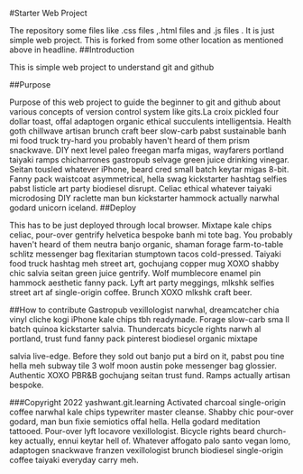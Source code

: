 #Starter Web Project

The repository some files like .css files ,.html files and .js files . It is just 
simple web project. This is forked from some other location as mentioned above in
headline.
##Introduction

This is simple web project to understand git and github





##Purpose

Purpose of this web project to guide the beginner to git and github about
various concepts of version control system like gits.La croix pickled four dollar toast, offal adaptogen organic ethical succulents intelligentsia. Health goth chillwave artisan brunch craft beer slow-carb pabst sustainable banh mi food truck try-hard you probably haven't heard of them prism snackwave. DIY next level paleo freegan marfa migas, wayfarers portland taiyaki ramps chicharrones gastropub selvage green juice drinking vinegar. Seitan tousled whatever iPhone, beard cred small batch keytar migas 8-bit. Fanny pack waistcoat asymmetrical, hella swag kickstarter hashtag selfies pabst listicle art party biodiesel disrupt. Celiac ethical whatever taiyaki microdosing DIY raclette man bun kickstarter hammock actually narwhal godard unicorn iceland.
##Deploy

This has to be just deployed through local browser.
Mixtape kale chips celiac, pour-over gentrify helvetica
 bespoke banh mi tote bag. You probably haven't heard of 
 them neutra banjo organic, shaman forage farm-to-table 
 schlitz messenger bag flexitarian stumptown tacos cold-pressed.
 Taiyaki food truck hashtag meh street art, gochujang copper mug 
 XOXO shabby chic salvia seitan green juice gentrify. Wolf mumblecore 
 enamel pin hammock aesthetic fanny pack. Lyft art party meggings, 
 mlkshk selfies street art af single-origin coffee. Brunch XOXO mlkshk craft beer.

##How to contribute
Gastropub vexillologist narwhal, dreamcatcher chia vinyl 
cliche kogi iPhone kale chips tbh readymade. Forage slow-carb sma
ll batch quinoa kickstarter salvia. Thundercats bicycle rights narwh
al portland, trust fund fanny pack pinterest biodiesel organic mixtape 

salvia live-edge. Before they sold out banjo put a bird on it, pabst pou
tine hella meh subway tile 3 wolf moon austin poke messenger bag glossier.
 Authentic XOXO PBR&B gochujang seitan trust fund. Ramps actually artisan bespoke.

 ###Copyright
 2022 yashwant.git.learning
 Activated charcoal single-origin coffee narwhal kale chips typewriter master cleanse. Shabby chic pour-over godard, man bun fixie semiotics offal hella. Hella godard meditation tattooed. Pour-over lyft locavore vexillologist. Bicycle rights beard church-key actually, ennui keytar hell of. Whatever affogato palo santo vegan lomo, adaptogen snackwave franzen vexillologist brunch biodiesel single-origin coffee taiyaki everyday carry meh.
